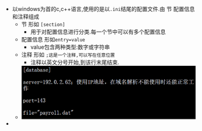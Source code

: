 - 以windows为首的c,c++语言,使用的是以`.ini`结尾的配置文件.由 节 配置信息和注释组成
	- 节 形如 `[section]`
		- 用于对配置信息进行分类.每一个节中可以有多个配置信息
	- 配置信息 形如`entry=value`
		- value包含两种类型:数字或字符串
	- 注释 形如 `;这是一个注释,可以写在任意位置`
		- 注释以英文分号开始,到该行末尾结束.
	- ![image.png](../assets/image_1647313647722_0.png)
-